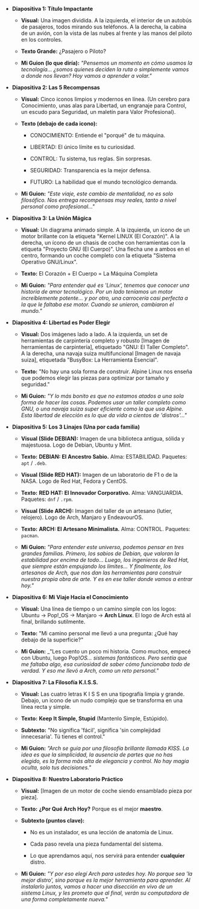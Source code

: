 - **Diapositiva 1: Título Impactante**
    
    - **Visual:** Una imagen dividida. A la izquierda, el interior de un autobús de pasajeros, todos mirando sus teléfonos. A la derecha, la cabina de un avión, con la vista de las nubes al frente y las manos del piloto en los controles.
        
    - **Texto Grande:** ¿Pasajero o Piloto?
        
    - **Mi Guion (lo que diría):** _"Pensemos un momento en cómo usamos la tecnología... ¿somos quienes deciden la ruta o simplemente vamos a donde nos llevan? Hoy vamos a aprender a volar."_
        
- **Diapositiva 2: Las 5 Recompensas**
    
    - **Visual:** Cinco iconos limpios y modernos en línea. (Un cerebro para Conocimiento, unas alas para Libertad, un engranaje para Control, un escudo para Seguridad, un maletín para Valor Profesional).
        
    - **Texto (debajo de cada icono):**
        
        - CONOCIMIENTO: Entiende el "porqué" de tu máquina.
            
        - LIBERTAD: El único límite es tu curiosidad.
            
        - CONTROL: Tu sistema, tus reglas. Sin sorpresas.
            
        - SEGURIDAD: Transparencia es la mejor defensa.
            
        - FUTURO: La habilidad que el mundo tecnológico demanda.
            
    - **Mi Guion:** _"Este viaje, este cambio de mentalidad, no es solo filosófico. Nos entrega recompensas muy reales, tanto a nivel personal como profesional..."_
- **Diapositiva 3: La Unión Mágica**
    
    - **Visual:** Un diagrama animado simple. A la izquierda, un ícono de un motor brillante con la etiqueta "Kernel LINUX (El Corazón)". A la derecha, un ícono de un chasis de coche con herramientas con la etiqueta "Proyecto GNU (El Cuerpo)". Una flecha une a ambos en el centro, formando un coche completo con la etiqueta "Sistema Operativo GNU/Linux".
        
    - **Texto:** El Corazón + El Cuerpo = La Máquina Completa
        
    - **Mi Guion:** _"Para entender qué es 'Linux', tenemos que conocer una historia de amor tecnológico. Por un lado teníamos un motor increíblemente potente... y por otro, una carrocería casi perfecta a la que le faltaba ese motor. Cuando se unieron, cambiaron el mundo."_
- **Diapositiva 4: Libertad es Poder Elegir**
    
    - **Visual:** Dos imágenes lado a lado. A la izquierda, un set de herramientas de carpintería completo y robusto [Imagen de herramientas de carpintería], etiquetado "GNU: El Taller Completo". A la derecha, una navaja suiza multifuncional [Imagen de navaja suiza], etiquetada "BusyBox: La Herramienta Esencial".
        
    - **Texto:** "No hay una sola forma de construir. Alpine Linux nos enseña que podemos elegir las piezas para optimizar por tamaño y seguridad."
        
    - **Mi Guion:** _"Y lo más bonito es que no estamos atados a una sola forma de hacer las cosas. Podemos usar un taller completo como GNU, o una navaja suiza super eficiente como la que usa Alpine. Esta libertad de elección es lo que da vida a cientos de 'distros'..."_

- **Diapositiva 5: Los 3 Linajes (Una por cada familia)**
    
    - **Visual (Slide DEBIAN):** Imagen de una biblioteca antigua, sólida y majestuosa. Logo de Debian, Ubuntu y Mint.
        
    - **Texto:** **DEBIAN: El Ancestro Sabio.** Alma: ESTABILIDAD. Paquetes: `apt` / `.deb`.
        
    - **Visual (Slide RED HAT):** Imagen de un laboratorio de F1 o de la NASA. Logo de Red Hat, Fedora y CentOS.
        
    - **Texto:** **RED HAT: El Innovador Corporativo.** Alma: VANGUARDIA. Paquetes: `dnf` / `.rpm`.
        
    - **Visual (Slide ARCH):** Imagen del taller de un artesano (lutier, relojero). Logo de Arch, Manjaro y EndeavourOS.
        
    - **Texto:** **ARCH: El Artesano Minimalista.** Alma: CONTROL. Paquetes: `pacman`.
        
    - **Mi Guion:** _"Para entender este universo, podemos pensar en tres grandes familias. Primero, los sabios de Debian, que valoran la estabilidad por encima de todo... Luego, los ingenieros de Red Hat, que siempre están empujando los límites... Y finalmente, los artesanos de Arch, que nos dan las herramientas para construir nuestra propia obra de arte. Y es en ese taller donde vamos a entrar hoy."_
-  **Diapositiva 6: Mi Viaje Hacia el Conocimiento**
    
    - **Visual:** Una línea de tiempo o un camino simple con los logos: Ubuntu -> Pop!_OS -> Manjaro -> **Arch Linux**. El logo de Arch está al final, brillando sutilmente.
        
    - **Texto:** "Mi camino personal me llevó a una pregunta: ¿Qué hay debajo de la superficie?"
        
    - **Mi Guion:** _"Les cuento un poco mi historia. Como muchos, empecé con Ubuntu, luego Pop!_OS... sistemas fantásticos. Pero sentía que me faltaba algo, esa curiosidad de saber cómo funcionaba todo de verdad. Y eso me llevó a Arch, como un reto personal."_
        
- **Diapositiva 7: La Filosofía K.I.S.S.**
    
    - **Visual:** Las cuatro letras K I S S en una tipografía limpia y grande. Debajo, un icono de un nudo complejo que se transforma en una línea recta y simple.
        
    - **Texto:** **Keep It Simple, Stupid** (Mantenlo Simple, Estúpido).
        
    - **Subtexto:** "No significa 'fácil', significa 'sin complejidad innecesaria'. Tú tienes el control."
        
    - **Mi Guion:** _"Arch se guía por una filosofía brillante llamada KISS. La idea es que la simplicidad, la ausencia de partes que no has elegido, es la forma más alta de elegancia y control. No hay magia oculta, solo tus decisiones."_
        
- **Diapositiva 8: Nuestro Laboratorio Práctico**
    
    - **Visual:** [Imagen de un motor de coche siendo ensamblado pieza por pieza].
        
    - **Texto:** **¿Por Qué Arch Hoy?** Porque es el mejor **maestro**.
        
    - **Subtexto (puntos clave):**
        
        - No es un instalador, es una lección de anatomía de Linux.
            
        - Cada paso revela una pieza fundamental del sistema.
            
        - Lo que aprendamos aquí, nos servirá para entender **cualquier** distro.
            
    - **Mi Guion:** _"Y por eso elegí Arch para ustedes hoy. No porque sea 'la mejor distro', sino porque es la mejor herramienta para aprender. Al instalarlo juntos, vamos a hacer una disección en vivo de un sistema Linux, y les prometo que al final, verán su computadora de una forma completamente nueva."_